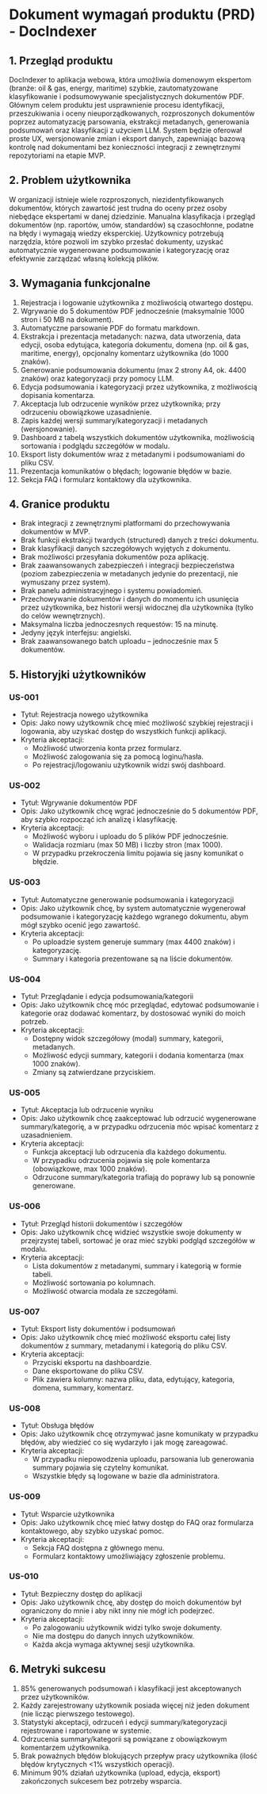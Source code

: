 # Dokument wymagań produktu (PRD) - DocIndexer

## 1. Przegląd produktu

DocIndexer to aplikacja webowa, która umożliwia domenowym ekspertom (branże: oil & gas, energy, maritime) szybkie, zautomatyzowane klasyfikowanie i podsumowywanie specjalistycznych dokumentów PDF. Głównym celem produktu jest usprawnienie procesu identyfikacji, przeszukiwania i oceny nieuporządkowanych, rozproszonych dokumentów poprzez automatyzację parsowania, ekstrakcji metadanych, generowania podsumowań oraz klasyfikacji z użyciem LLM. System będzie oferował proste UX, wersjonowanie zmian i eksport danych, zapewniając bazową kontrolę nad dokumentami bez konieczności integracji z zewnętrznymi repozytoriami na etapie MVP.

## 2. Problem użytkownika

W organizacji istnieje wiele rozproszonych, niezidentyfikowanych dokumentów, których zawartość jest trudna do oceny przez osoby niebędące ekspertami w danej dziedzinie. Manualna klasyfikacja i przegląd dokumentów (np. raportów, umów, standardów) są czasochłonne, podatne na błędy i wymagają wiedzy eksperckiej. Użytkownicy potrzebują narzędzia, które pozwoli im szybko przesłać dokumenty, uzyskać automatycznie wygenerowane podsumowanie i kategoryzację oraz efektywnie zarządzać własną kolekcją plików.

## 3. Wymagania funkcjonalne

1. Rejestracja i logowanie użytkownika z możliwością otwartego dostępu.
2. Wgrywanie do 5 dokumentów PDF jednocześnie (maksymalnie 1000 stron i 50 MB na dokument).
3. Automatyczne parsowanie PDF do formatu markdown.
4. Ekstrakcja i prezentacja metadanych: nazwa, data utworzenia, data edycji, osoba edytująca, kategoria dokumentu, domena (np. oil & gas, maritime, energy), opcjonalny komentarz użytkownika (do 1000 znaków).
5. Generowanie podsumowania dokumentu (max 2 strony A4, ok. 4400 znaków) oraz kategoryzacji przy pomocy LLM.
6. Edycja podsumowania i kategoryzacji przez użytkownika, z możliwością dopisania komentarza.
7. Akceptacja lub odrzucenie wyników przez użytkownika; przy odrzuceniu obowiązkowe uzasadnienie.
8. Zapis każdej wersji summary/kategoryzacji i metadanych (wersjonowanie).
9. Dashboard z tabelą wszystkich dokumentów użytkownika, możliwością sortowania i podglądu szczegółów w modalu.
10. Eksport listy dokumentów wraz z metadanymi i podsumowaniami do pliku CSV.
11. Prezentacja komunikatów o błędach; logowanie błędów w bazie.
12. Sekcja FAQ i formularz kontaktowy dla użytkownika.

## 4. Granice produktu

- Brak integracji z zewnętrznymi platformami do przechowywania dokumentów w MVP.
- Brak funkcji ekstrakcji twardych (structured) danych z treści dokumentu.
- Brak klasyfikacji danych szczegółowych wyjętych z dokumentu.
- Brak możliwości przesyłania dokumentów poza aplikację.
- Brak zaawansowanych zabezpieczeń i integracji bezpieczeństwa (poziom zabezpieczenia w metadanych jedynie do prezentacji, nie wymuszany przez system).
- Brak panelu administracyjnego i systemu powiadomień.
- Przechowywanie dokumentów i danych do momentu ich usunięcia przez użytkownika, bez historii wersji widocznej dla użytkownika (tylko do celów wewnętrznych).
- Maksymalna liczba jednoczesnych requestów: 15 na minutę.
- Jedyny język interfejsu: angielski.
- Brak zaawansowanego batch uploadu – jednocześnie max 5 dokumentów.

## 5. Historyjki użytkowników

### US-001
- Tytuł: Rejestracja nowego użytkownika
- Opis: Jako nowy użytkownik chcę mieć możliwość szybkiej rejestracji i logowania, aby uzyskać dostęp do wszystkich funkcji aplikacji.
- Kryteria akceptacji:
  - Możliwość utworzenia konta przez formularz.
  - Możliwość zalogowania się za pomocą loginu/hasła.
  - Po rejestracji/logowaniu użytkownik widzi swój dashboard.

### US-002
- Tytuł: Wgrywanie dokumentów PDF
- Opis: Jako użytkownik chcę wgrać jednocześnie do 5 dokumentów PDF, aby szybko rozpocząć ich analizę i klasyfikację.
- Kryteria akceptacji:
  - Możliwość wyboru i uploadu do 5 plików PDF jednocześnie.
  - Walidacja rozmiaru (max 50 MB) i liczby stron (max 1000).
  - W przypadku przekroczenia limitu pojawia się jasny komunikat o błędzie.

### US-003
- Tytuł: Automatyczne generowanie podsumowania i kategoryzacji
- Opis: Jako użytkownik chcę, by system automatycznie wygenerował podsumowanie i kategoryzację każdego wgranego dokumentu, abym mógł szybko ocenić jego zawartość.
- Kryteria akceptacji:
  - Po uploadzie system generuje summary (max 4400 znaków) i kategoryzację.
  - Summary i kategoria prezentowane są na liście dokumentów.

### US-004
- Tytuł: Przeglądanie i edycja podsumowania/kategorii
- Opis: Jako użytkownik chcę móc przeglądać, edytować podsumowanie i kategorie oraz dodawać komentarz, by dostosować wyniki do moich potrzeb.
- Kryteria akceptacji:
  - Dostępny widok szczegółowy (modal) summary, kategorii, metadanych.
  - Możliwość edycji summary, kategorii i dodania komentarza (max 1000 znaków).
  - Zmiany są zatwierdzane przyciskiem.

### US-005
- Tytuł: Akceptacja lub odrzucenie wyniku
- Opis: Jako użytkownik chcę zaakceptować lub odrzucić wygenerowane summary/kategorię, a w przypadku odrzucenia móc wpisać komentarz z uzasadnieniem.
- Kryteria akceptacji:
  - Funkcja akceptacji lub odrzucenia dla każdego dokumentu.
  - W przypadku odrzucenia pojawia się pole komentarza (obowiązkowe, max 1000 znaków).
  - Odrzucone summary/kategoria trafiają do poprawy lub są ponownie generowane.

### US-006
- Tytuł: Przegląd historii dokumentów i szczegółów
- Opis: Jako użytkownik chcę widzieć wszystkie swoje dokumenty w przejrzystej tabeli, sortować je oraz mieć szybki podgląd szczegółów w modalu.
- Kryteria akceptacji:
  - Lista dokumentów z metadanymi, summary i kategorią w formie tabeli.
  - Możliwość sortowania po kolumnach.
  - Możliwość otwarcia modala ze szczegółami.

### US-007
- Tytuł: Eksport listy dokumentów i podsumowań
- Opis: Jako użytkownik chcę mieć możliwość eksportu całej listy dokumentów z summary, metadanymi i kategorią do pliku CSV.
- Kryteria akceptacji:
  - Przyciski eksportu na dashboardzie.
  - Dane eksportowane do pliku CSV.
  - Plik zawiera kolumny: nazwa pliku, data, edytujący, kategoria, domena, summary, komentarz.

### US-008
- Tytuł: Obsługa błędów
- Opis: Jako użytkownik chcę otrzymywać jasne komunikaty w przypadku błędów, aby wiedzieć co się wydarzyło i jak mogę zareagować.
- Kryteria akceptacji:
  - W przypadku niepowodzenia uploadu, parsowania lub generowania summary pojawia się czytelny komunikat.
  - Wszystkie błędy są logowane w bazie dla administratora.

### US-009
- Tytuł: Wsparcie użytkownika
- Opis: Jako użytkownik chcę mieć łatwy dostęp do FAQ oraz formularza kontaktowego, aby szybko uzyskać pomoc.
- Kryteria akceptacji:
  - Sekcja FAQ dostępna z głównego menu.
  - Formularz kontaktowy umożliwiający zgłoszenie problemu.

### US-010
- Tytuł: Bezpieczny dostęp do aplikacji
- Opis: Jako użytkownik chcę, aby dostęp do moich dokumentów był ograniczony do mnie i aby nikt inny nie mógł ich podejrzeć.
- Kryteria akceptacji:
  - Po zalogowaniu użytkownik widzi tylko swoje dokumenty.
  - Nie ma dostępu do danych innych użytkowników.
  - Każda akcja wymaga aktywnej sesji użytkownika.

## 6. Metryki sukcesu

1. 85% generowanych podsumowań i klasyfikacji jest akceptowanych przez użytkowników.
2. Każdy zarejestrowany użytkownik posiada więcej niż jeden dokument (nie licząc pierwszego testowego).
3. Statystyki akceptacji, odrzuceń i edycji summary/kategoryzacji rejestrowane i raportowane w systemie.
4. Odrzucenia summary/kategorii są powiązane z obowiązkowym komentarzem użytkownika.
5. Brak poważnych błędów blokujących przepływ pracy użytkownika (ilość błędów krytycznych <1% wszystkich operacji).
6. Minimum 90% działań użytkownika (upload, edycja, eksport) zakończonych sukcesem bez potrzeby wsparcia.


